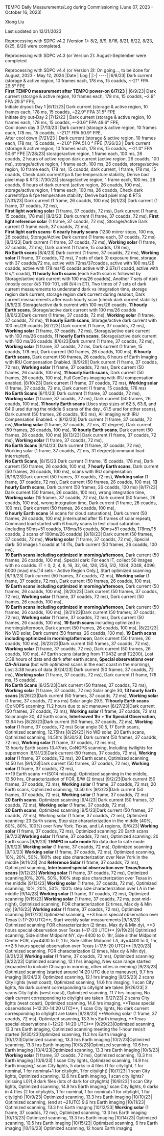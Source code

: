 ﻿TEMPO Daily Measurements/Log during Commissioning
(June 07, 2023 – October 16, 2023)


Xiong Liu


Last updated on 12/21/2023


Reprocessing with SDPC v4.2 (Version 1): 
8/2, 8/9, 8/16, 8/21, 8/22, 8/23, 8/25, 8/26 were completed.


Reprocessing with SDPC v4.3 (or Version 2):
August-September were completed.


Reprocessing with SDPC v4.4 (or Version 3):
On going…, to be done for August, 2023 - May 12, 2024
|Date | Log |
|:-| ----|
|6/8/23| Dark current (storage & active region, 10 frames each, 178 ms, 15 coadds, ~-21° FPA 29.5° FPE <br> **First TEMPO measurement after TEMPO power-on 6/7/23** |
|6/9/23| Dark current (storage & active region, 10 frames each, 178 ms, 15 coadds, ~2.9° FPA 29.5° FPE, <br> Initiate dryout-Day 1
|6/12/23| Dark current (storage & active region, 10 frames each, 178 ms, 15 coadds, ~22.9° FPA 31.5° FPE <br> Initiate dry out-Day 2 
|7/12/23 | Dark current (storage & active region, 10 frames each, 178 ms, 15 coadds, ~-20.6° FPA 49.6° FPE, <br> Cool down day 3 
|7/13/23 |Dark current (storage & active region, 10 frames each, 178 ms, 15 coadds, ~-21.1° FPA 50.9° FPE, <br > After cool down
|7/21/23 | Dark current (storage & active region, 10 frames each, 178 ms, 15 coadds, ~-21.0° FPA 51.0 ° FPE 
|7/26/23 | Dark current (storage & active region, 10 frames each, 178 ms, 15 coadds, ~-21.0° FPA 50.6° FPE
|7/28/23| storage/active region, 1 frame each, 100 ms, 26 coadds, 2 hours of active region dark current (active region, 26 coadds, 100 ms), storage/active region, 1 frame each, 100 ms, 26 coadds, storage/active region, 10 frame each, 178 ms, 15 coadds, dark current, 1 frame, 178 ms, 15 coadds, Check dark current/fpa & fpe temperature stability, Derive bad pixel map & RTS
|7/30/23| storage/active region, 1 frame each, 100 ms, 26 coadds, 6 hours of dark current (active region, 26 coadds, 100 ms), storage/active region, 1 frame each, 100 ms, 26 coadds, Check dark current/fpa & fpe temperature stability, Derive bad pixel map & RTS
|7/31/23| Dark current (1 frame, 26 coadds, 100 ms)
|8/1/23| Dark current (1 frame, 37 coadds, 72 ms), <br> **First light working solar** (1 frame, 37 coadds, 72 ms), Dark current (1 frame, 15 coadds, 178 ms)|
|8/2/23| Dark current (1 frame, 37 coadds, 72 ms), **First light reference solar** (1 frame, 37 coadds, 72 ms), Storage/Active Dark current (1 frame each, 37 coadds, 72 ms), <br> **First light earth scans**: **6 nearly hourly scans** (1230 mirror steps, 100 ms, 26 coadds), Storage/Active Dark current (1 frame each, 37 coadds, 72 ms)
|8/3/23| Dark current (1 frame, 37 coadds, 72 ms), **Working solar** (1 frame, 37 coadds, 72 ms), Dark current (1 frame, 15 coadds, 178 ms), <br> **No Earth scans**
|8/4/23|  Dark current (1 frame, 37 coadds, 72 ms), **Working solar** (1 frame, 37 coadds, 72 ms), 7 sets of dark (0 exposure time, storage with 37 coadds/72 ms, active with 72ms/37coadds, active with 100 ms/26 coadds, active with 178 ms/15 coadds,active with 2.67s/1 coadd, active with 6 s/1 coadd), **11 hourly Earth scans** (each Earth scan is followed by Storage/active dark current with 100 ms/26 coadds), Another 7 sets of dark (mostly occur 8/5 T00-T01, still 8/4 in ET), Two times of 7 sets of dark current measurements to understand dark vs integration time, storage region dark current, storage region dark current during readout, Dark current measurements after each hourly scan (check dark current stability)
|8/5/23| Storage/active dark current with 100 ms/26 coadds, **11 hourly Earth scans**, Storage/active dark current with 100 ms/26 coadds
|8/6/23|Dark current (1 frame, 37 coadds, 72 ms), **Working solar** (1 frame, 37 coadds, 72 ms), **11 hourly Earth scans**, Storage/active dark current with 100 ms/26 coadds
|8/7/23| Dark current (1 frame, 37 coadds, 72 ms), **Working solar** (1 frame, 37 coadds, 72 ms), Storage/active dark current with 100 ms/26 coadds, **11 hourly Earth scans**,  Storage/active dark current with 100 ms/26 coadds
|8/8/23|Dark current (1 frame, 37 coadds, 72 ms), **Working solar** (1 frame, 37 coadds, 72 ms, Dark current (1 frame, 15 coadds, 178 ms), Dark current (50 frames, 26 coadds, 100 ms), **6 hourly Earth scans**, Dark current (50 frames, 26 coadds, 6 hours of Earth Imaging with IRU Compensation Enabled. 
|8/9/29| Dark current (1 frame, 37 coadds, 72 ms), **Working solar** (1 frame, 37 coadds, 72 ms), Dark current (50 frames, 26 coadds, 100 ms), **11 hourly Earth scans**, Dark current (50 frames, 26 coadds, 100 ms), Full ConOps imaging with IRU compensation enabled.
|8/10/23| Dark current (1 frame, 37 coadds, 72 ms), **Working solar** (1 frame, 37 coadds, 72 ms, Dark current (1 frame, 15 coadds, 178 ms) <br> **No Earth Scans**
|8/11/23| Dark current (1 frame, 37 coadds, 72 ms), **Working solar** (1 frame, 37 coadds, 72 ms), Dark current (50 frames, 26 coadds, 100 ms), **11 hourly Earth scans** (Uses step sizes of 62.5, 63.6, and 64.6 urad during the middle 6 scans of the day., 61.5 urad for other scans), Dark current (50 frames, 26 coadds, 100 ms), All imaging with IRU Compensation Enabled. <
|8/12/23| Dark current (1 frame, 37 coadds, 72 ms),**Working solar** (1 frame, 37 coadds, 72 ms, 32 degree), Dark current (50 frames, 26 coadds, 100 ms), **10 hourly Earth scans**, Dark current (50 frames, 26 coadds, 100 ms)
|8/13/23| Dark current (1 frame, 37 coadds, 72 ms), **Working solar** (1 frame, 37 coadds, 72 ms), <br> **No Earth Scans**
|8/14/23| Dark current (1 frame, 37 coadds, 72 ms), Working solar (1 frame, 37 coadds, 72 ms, 31 degree)(command load interrupted), <br> **No Earth Scans**,
|8/15/23|Dark current (1 frame, 15 coadds, 178 ms), Dark current (50 frames, 26 coadds, 100 ms), **7 hourly Earth scans**, Dark current (50 frames, 26 coadds, 100 ms), scans with IRU compensation
|8/16/23|Dark current (50 frames, 37 coadds, 72 ms), **Working solar** (1 frame, 37 coadds, 72 ms), Dark current (50 frames, 26 coadds, 100 ms), **13 hourly Earth scans**, Dark current (50 frames, 26 coadds, 100 ms)
|8/17/23| Dark current (50 frames, 26 coadds, 100 ms), wrong integration time, **Working solar** (15 frames, 37 coadds, 72 ms), Dark current (50 frames, 26 coadds, 100 ms), wrong integration time, Dark current (1 frame, 26 coadds, 100 ms), Dark current (50 frames, 26 coadds, 100 ms), <br>**6 hourly Earth scans** (4 scans for cloud saturations), Dark current (50 frames, 26 coadds, 100 ms),(interrupted after 15 frames of solar repeat), Command load started with 6 hourly scans to test cloud saturation (including 50ms+51 coadds, 178ms/15 coadds, 50ms+51 coadds, 178ms/15 coadds, 2 scans of 100ms/26 coadds)
|8/18/23| Dark current (50 frames, 37 coadds, 72 ms), **Working solar** (1 frame, 37 coadds, 72 ms), Special dark: 50 images 1 coadd at 14 ITs, Dark current (50 frames, 26 coadds, 100 ms),<br> **19 Earth scans including optimized in morning/afternoon**, Dark current (50 frames, 26 coadds, 100 ms), Special dark: For each IT, collect 50 images with no coadds. IT = 0, 2, 4, 8, 16, 32, 64, 128, 256, 512, 1024, 2048, 4096, 6000 (max) ms.[14 sets - Active Region Only.], Start optimized scanning
|8/19/23| Dark current (50 frames, 37 coadds, 72 ms), **Working solar** (1 frame, 37 coadds, 72 ms), Dark current (50 frames, 26 coadds, 100 ms), <br> **19 Earth scans including optimized in morning/afternoon**, Dark current (50 frames, 26 coadds, 100 ms),
|8/20/23| Dark current (50 frames, 37 coadds, 72 ms), **Working solar** (1 frame, 37 coadds, 72 ms), Dark current (50 frames, 26 coadds, 100 ms), <br> **19 Earth scans including optimized in morning/afternoon**, Dark current (50 frames, 26 coadds, 100 ms),
|8/21/23|Dark current (50 frames, 37 coadds, 72 ms), **Working solar** (1 frame, 37 coadds, 72 ms), Dark current (50 frames, 26 coadds, 100 ms), **19 Earth scans** including optimized in morning/afternoon, Dark current (50 frames, 26 coadds, 100 ms),
|8/22/23| No WD solar, Dark current (50 frames, 26 coadds, 100 ms), **19 Earth scans including optimized in morning/afternoon**, Dark current (50 frames, 26 coadds, 100 ms),
|8/23/23|Dark current (50 frames, 37 coadds, 72 ms), **Working solar** (1 frame, 37 coadds, 72 ms), Dark current (50 frames, 26 coadds, 100 ms), 47 Earth scans (starting from T1043Z until T2200), Lost 3:38 hours of data and dark after earth scans, **Special observations over CA-Arizona** (but with optimized scans in the east coast in the morning), Lost 3:38 hours of data
|8/24/23| Dark current (50 frames, 37 coadds, 72 ms), **Working solar** (1 frame, 37 coadds, 72 ms), Dark current (1 frame, 178 ms, 15 coadds), <br> **No Earth Scans**
|8/25/23|Dark current (50 frames, 37 coadds, 72 ms), **Working solar** (1 frame, 37 coadds, 72 ms) Solar angle 30, **13 hourly Earth scans**
|8/26/23|Dark current (50 frames, 37 coadds, 72 ms), **Working solar** (1 frame, 37 coadds, 72 ms ms) Solar angle 29.5, **11 hourly Earth scans** (CoNOPS scanning: 11.2 hours due to s/c maneuver
|8/27/23|Dark current (50 frames, 37 coadds, 72 ms), **Working solar** (1 frame, 37 coadds, 72 ms) Solar angle 30, 42 Earth scans, **Interleaved 1hr + 1hr Special Observation**, 13.64 hrs
|8/28/23|Dark current (50 frames, 37 coadds, 72 ms), **Working solar** (1 frame, 37 coadds, 72 ms) Solar angle 30.5, 17 Earth scans, Optimized scanning, 12.75hrs
|8/29/23| No WD solar, 20 Earth scans, Optimized scanning, 14.5hrs
|8/30/23| Dark current (50 frames, 37 coadds, 72 ms), **Working solar** (1 frame, 37 coadds, 72 ms ms),<br> 13 hourly Earth scans 13.47hrs, CoNOPS scanning, Including twilights for supermoon
|8/31/23|Dark current (50 frames, 37 coadds, 72 ms), **Working solar** (1 frame, 37 coadds, 72 ms), 20 Earth scans, Optimized scanning, 14.50 hrs
|9/1/23|Dark current (50 frames, 37 coadds, 72 ms), **Working solar** (1 frame, 37 coadds, 72 ms), <br> **19 Earth scans **(S014 missing), Optimized scanning in the middle, 13.50 hrs, Characterization of FOR, E/W (2 times)
|9/2/23|Dark current (50 frames, 37 coadds, 72 ms), **Working solar** (1 frame, 37 coadds, 72 ms), 20 Earth scans, Optimized scanning, 13.50 hrs
|9/3/23|Dark current (50 frames, 37 coadds, 72 ms), **Working solar** (1 frame, 37 coadds, 72 ms) <br>**20 Earth scans**, Optimized scanning
|9/4/23| Dark current (50 frames, 37 coadds, 72 ms), **Working solar** (1 frame, 37 coadds, 72 ms), <br> **20 Earth scans**, Optimized scanning
|9/5/23|Dark current (50 frames, 37 coadds, 72 ms), Working solar (1 frame, 37 coadds, 72 ms), Optimized scanning: 23 Earth scans, Step size characterization in the middle (40%, 60%, 80%, 100%) over New York. Texas, and LA regions,
|9/6/23| **Working solar** (1 frame, 37 coadds, 72 ms), Optimized scanning: 20 Earth scans
|9/7/23|**Working solar** (1 frame, 37 coadds, 72 ms), Optimized scanning: 20 Earth scans
|9/8/23| **TEMPO in safe mode**  No data due to safe mode
|9/9/23| **Working solar** (1 frame, 37 coadds, 72 ms), Optimized scanning
|9/10/23| **Working solar** (1 frame, 37 coadds, 72 ms), Optimized scanning, 10%, 20%, 50%, 100% step size characterization over New York in the middle
|9/11/23| 2nd **Reference Solar** (1 frame, 37 coadds, 72 ms), Optimized scanning, **Interleaved special observation over Texas/hourly scans**
|9/12/23| **Working solar** (1 frame, 37 coadds, 72 ms), Optimized scanning,10%, 20%, 50%, 100% step size characterization over Texas in the middle
|9/13/23| **Working solar** (1 frame, 37 coadds, 72 ms), Optimized scanning, 10%, 20%, 50%, 100% step size characterization over LA in the middle
|9/14/23| **Working solar** (1 frame, 37 coadds, 72 ms), Optimized scanning
|9/15/23| **Working solar** (1 frame, 37 coadds, 72 ms, post mid-night), Optimized scanning, FOR characterization (2 times, Max dy & Min dy)
|9/16/23| **Working solar** (1 frame, 37 coadds, 72 ms), Optimized scanning
|9/17/23| Optimized scanning, **3 hours special observation over Texas (~17-20 UTC)**, Start weekly solar measurements
|9/18/23| Optimized scanning FOR characterization (2 times, Max dy & Min dy), **3 hours special observation over Texas (~17-20 UTC)**
|9/19/23| Optimized scanning, Side slither Midpoint NY, dy=4400 to 0, 1hr, Side slither Midpoint Center FOR, dy=4400 to 0, 1 hr, Side slither Midpoint LA, dy=4400 to 0, 1hr, **2.5 hours special observation over Texas (~17.5-20 UTC)**
|9/20/23| Optimized scanning, FOR characterization (2 times, Max dy & Min dy), 
|9/21/23| **Working solar** (1 frame, 37 coadds, 72 ms), Optimized scanning
|9/22/23| Optimized scanning, 12.1 hrs imaging, New scan range started (expanded to include Chicago in morning, other cities in evening)
|9/23/23| Optimized scanning (started around 14:20 UTC due to maneuver), 9.7 hrs imaging
|9/24/23| Optimized scanning, 12.1 hrs imaging
|9/25/23| 2 scans City lights (west coast), Optimized scanning, 14.6 hrs imaging,  1 scan City lights, No dark current corresponding to citylight are taken
|9/26/23| 2 scans City lights (west coast), Optimized scanning, 11.7 hrs imaging,  No dark current corresponding to citylight are taken
|9/27/23| 2 scans City lights (west coast), Optimized scanning, 14.6 hrs imaging, **Texas special observations (~12:20-14:20 UTC)**, 1 scan City lights, No dark current corresponding to citylight are taken
|9/28/23| **Working solar (1 frame, 37 coadds, 72 ms), Optimized scanning, 13.3 hrs Earth imaging, **Texas special observations (~12:20-14:20 UTC)**
|9/29/23|Optimized scanning, 13.3 hrs Earth imaging, Optimized scanning meeting the 1-hour revisit started
|9/30/23|Optimized scanning, 11.3 hrs Earth imaging
|10/1/23|Optimized scanning, 13.3 hrs Earth imaging
|10/2/23|Optimized scanning, 13.3 hrs Earth imaging
|10/3/23|Optimized scanning, 10.6 hrs Earth imaging
|10/4/23|Optimized scanning, 13.3 hrs Earth imaging
|10/5/23| **Working solar** (1 frame, 37 coadds, 72 ms), Optimized scanning, 13.3 hrs Earth imaging
|10/6/23| 1 scan City lights, Optimized scanning, 14.9 hrs Earth imaging,1 scan City lights, 5 darks in 4 files (1 for citylight, 1 for nominal, 1 for nominal+1 for citylight, 1 for citylight)
|10/7/23| 1 scan City lights, Optimized scanning, 12.6 hrs Earth imaging, 1 scan city lights? (missing L0?),8 dark files (lots of dark for citylights)
|10/8/23| 1 scan City lights, Optimized scanning, 14.9 hrs Earth imaging,1 scan City lights, 6 darks in 4 files (2 for citylights, 1 for nominal, 1 for nominal+1 for citylight, 1 for citylight)
|10/9/23| Optimized scanning, 13.3 hrs Earth imaging
|10/10/23| Optimized scanning, (end at ~21UTC) 9.6 hrs Earth imaging
|10/11/23| Optimized scanning, 13.3 hrs Earth imaging
|10/12/23| **Working solar** (1 frame, 37 coadds, 72 ms), Optimized scanning, 13.3 hrs Earth imaging
|10/13/23| Optimized scanning, 13.3 hrs Earth imaging
|10/14/23| Optimized scanning, 10.5 hrs Earth imaging
|10/15/23| Optimized scanning, 9 hrs Earth imaging
|10/16/23| Optimized scanning, 12 hours Earth imaging
